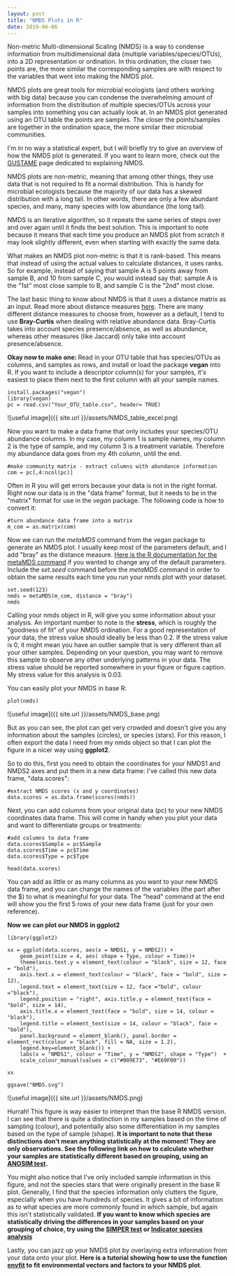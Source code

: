 ```yaml
---
layout: post
title: "NMDS Plots in R"
date: 2019-06-06
---
```



Non-metric Multi-dimensional Scaling (NMDS) is a way to condense information from multidimensional data (multiple variables/species/OTUs), into a 2D representation or ordination. In this ordination, the closer two points are, the more similar the corresponding samples are with respect to the variables that went into making the NMDS plot.  

NMDS plots are great tools for microbial ecologists (and others working with big data) because you can condense the overwhelming amount of information from the distribution of multiple species/OTUs across your samples into something you can actually look at. In an NMDS plot generated using an OTU table the points are samples. The closer the points/samples are together in the ordination space, the more similar their microbial communities.  

I'm in no way a statistical expert, but I will briefly try to give an overview of how the NMDS plot is generated.  If you want to learn more, check out the [GUSTAME](https://mb3is.megx.net/gustame/dissimilarity-based-methods/nmds) page dedicated to explaining NMDS.  

NMDS plots are non-metric, meaning that among other things, they use data that is not required to fit a normal distribution. This is handy for microbial ecologists because the majority of our data has a skewed distribution with a long tail. In other words, there are only a few abundant species, and many, many species with low abundance (the long tail).  

NMDS is an iterative algorithm, so it repeats the same series of steps over and over again until it finds the best solution. This is important to note because it means that each time you produce an NMDS plot from scratch it may look slightly different, even when starting with exactly the same data.  

What makes an NMDS plot non-metric is that it is rank-based. This means that instead of using the actual values to calculate distances, it uses ranks. So for example, instead of saying that sample A is 5 points away from sample B, and 10 from sample C, you would instead say that: sample A is the "1st" most close sample to B, and sample C is the "2nd" most close. 

The last basic thing to know about NMDS is that it uses a distance matrix as an input. Read more about distance measures [here](https://sites.google.com/site/mb3gustame/reference/dissimilarity).  There are many different distance measures to choose from, however as a default, I tend to use <b>Bray-Curtis</b> when dealing with relative abundance data. Bray-Curtis takes into account species presence/absence, as well as abundance, whereas other measures (like Jaccard) only take into account presence/absence. 

<b> Okay now to make one: </b>
Read in your OTU table that has species/OTUs as columns, and samples as rows, and install or load the package <b>vegan</b> into R. If you want to include a descriptor column(s) for your samples, it's easiest to place them next to the first column with all your sample names.   

```
install.packages("vegan")
library(vegan)
pc = read.csv("Your_OTU_table.csv", header= TRUE)
```

![useful image]({{ site.url }}/assets/NMDS_table_excel.png)

Now you want to make a data frame that only includes your species/OTU abundance columns. In my case, my column 1 is sample names, my column 2 is the type of sample, and my column 3 is a treatment variable. Therefore my abundance data goes from my 4th column, until the end. 

```
#make community matrix - extract columns with abundance information
com = pc[,4:ncol(pc)]
```

Often in R you will get errors because your data is not in the right format. Right now our data is in the "data frame" format, but it needs to be in the "matrix" format for use in the <i>vegan</i> package. The following code is how to convert it: 

```
#turn abundance data frame into a matrix
m_com = as.matrix(com)
```

Now we can run the <i>metaMDS</i> command from the vegan package to generate an NMDS plot. I usually keep most of the parameters default, and I add "bray" as the distance measure. [Here is the R documentation for the metaMDS command](https://www.rdocumentation.org/packages/vegan/versions/2.4-2/topics/metaMDS) if you wanted to change any of the default parameters. Include the *set.seed* command before the *metaMDS* command in order to obtain the same results each time you run your nmds plot with your dataset. 

```
set.seed(123)
nmds = metaMDS(m_com, distance = "bray")
nmds
```

Calling your nmds object in R, will give you some information about your analysis. An important number to note is the <b>stress</b>, which is roughly the "goodness of fit" of your NMDS ordination. For a good representation of your data, the stress value should ideally be less than 0.2. If the stress value is 0, it might mean you have an outlier sample that is very different than all your other samples. Depending on your question, you may want to remove this sample to observe any other underlying patterns in your data. The stress value should be reported somewhere in your figure or figure caption. My stress value for this analysis is 0.03. 

You can easily plot your NMDS in base R: 

```
plot(nmds)
```

![useful image]({{ site.url }}/assets/NMDS_base.png)

But as you can see, the plot can get very crowded and doesn't give you any information about the samples (circles), or species (stars). For this reason, I often export the data I need from my nmds object so that I can plot the figure in a nicer way using <b>ggplot2</b>.  

So to do this, first you need to obtain the coordinates for your NMDS1 and NMDS2 axes and put them in a new data frame: I've called this new data frame, "data.scores": 

```
#extract NMDS scores (x and y coordinates)
data.scores = as.data.frame(scores(nmds))
```
Next, you can add columns from your original data (pc) to your new NMDS coordinates data frame. This will come in handy when you plot your data and want to differentiate groups or treatments: 

```
#add columns to data frame 
data.scores$Sample = pc$Sample
data.scores$Time = pc$Time
data.scores$Type = pc$Type
 
head(data.scores)
 ```

You can add as little or as many columns as you want to your new NMDS data frame, and you can change the names of the variables (the part after the $) to what is meaningful for your data. The "head" command at the end will show you the first 5 rows of your new data frame (just for your own reference).

<b> Now we can plot our NMDS in ggplot2</b>

```
library(ggplot2)

xx = ggplot(data.scores, aes(x = NMDS1, y = NMDS2)) + 
    geom_point(size = 4, aes( shape = Type, colour = Time))+ 
    theme(axis.text.y = element_text(colour = "black", size = 12, face = "bold"), 
    axis.text.x = element_text(colour = "black", face = "bold", size = 12), 
    legend.text = element_text(size = 12, face ="bold", colour ="black"), 
    legend.position = "right", axis.title.y = element_text(face = "bold", size = 14), 
    axis.title.x = element_text(face = "bold", size = 14, colour = "black"), 
    legend.title = element_text(size = 14, colour = "black", face = "bold"), 
    panel.background = element_blank(), panel.border = element_rect(colour = "black", fill = NA, size = 1.2),
    legend.key=element_blank()) + 
    labs(x = "NMDS1", colour = "Time", y = "NMDS2", shape = "Type")  + 
    scale_colour_manual(values = c("#009E73", "#E69F00")) 
 
xx
    
ggsave("NMDS.svg")

```
    
    
![useful image]({{ site.url }}/assets/NMDS.png)


Hurrah! This figure is way easier to interpret than the base R NMDS version. I can see that there is quite a distinction in my samples based on the time of sampling (colour), and potentially also some differentiation in my samples based on the type of sample (shape). <b> It is important to note that these distinctions don't mean anything statistically at the moment! They are only observations. See the following link on how to calculate whether your samples are statistically different based on grouping, using an [ANOSIM test](https://jkzorz.github.io/2019/06/11/ANOSIM-test.html).</b> 

You might also notice that I've only included sample information in this figure, and not the species stars that were originally present in the base R plot. Generally, I find that the species information only clutters the figure, especially when you have hundreds of species.  It gives a bit of information as to what species are more commonly found in which sample, but again this isn't statistically validated. <b>If you want to know which species are statistically driving the differences in your samples based on your grouping of choice, try using the [SIMPER test](https://mb3is.megx.net/gustame/dissimilarity-based-methods/simper) or [Indicator species analysis](https://jkzorz.github.io/2019/07/02/Indicator-species-analysis.html)</b>

Lastly, you can jazz up your NMDS plot by overlaying extra information from your data onto your plot. **Here is a tutorial showing how to use the function [envfit](https://jkzorz.github.io/2020/04/04/NMDS-extras.html) to fit environmental vectors and factors to your NMDS plot**.  



